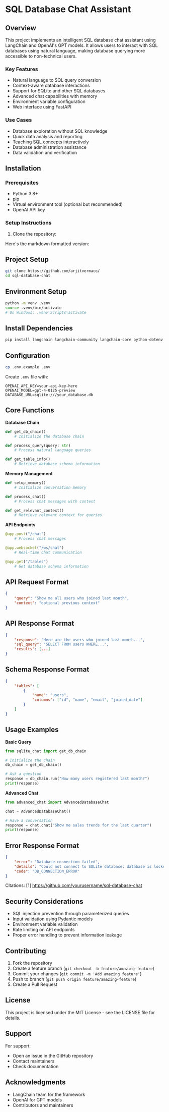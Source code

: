 # SQL Database Chat Assistant

## Overview
This project implements an intelligent SQL database chat assistant using LangChain and OpenAI's GPT models. It allows users to interact with SQL databases using natural language, making database querying more accessible to non-technical users.

### Key Features
- Natural language to SQL query conversion
- Context-aware database interactions
- Support for SQLite and other SQL databases
- Advanced chat capabilities with memory
- Environment variable configuration
- Web interface using FastAPI

### Use Cases
- Database exploration without SQL knowledge
- Quick data analysis and reporting
- Teaching SQL concepts interactively
- Database administration assistance
- Data validation and verification

## Installation

### Prerequisites
- Python 3.8+
- pip
- Virtual environment tool (optional but recommended)
- OpenAI API key

### Setup Instructions

1. Clone the repository:

Here's the markdown formatted version:

## Project Setup

```bash
git clone https://github.com/arjitvermaco/
cd sql-database-chat
```

## Environment Setup

```bash
python -m venv .venv
source .venv/bin/activate
# On Windows: .venv\Scripts\activate
```

## Install Dependencies

```bash
pip install langchain langchain-community langchain-core python-dotenv fastapi uvicorn openai sqlite3 pydantic
```

## Configuration

```bash
cp .env.example .env
```

Create `.env` file with:
```plaintext
OPENAI_API_KEY=your-api-key-here
OPENAI_MODEL=gpt-4-0125-preview
DATABASE_URL=sqlite:///your_database.db
```

## Core Functions

**Database Chain**
```python
def get_db_chain()
    # Initialize the database chain

def process_query(query: str)
    # Process natural language queries

def get_table_info()
    # Retrieve database schema information
```

**Memory Management**
```python
def setup_memory()
    # Initialize conversation memory

def process_chat()
    # Process chat messages with context

def get_relevant_context()
    # Retrieve relevant context for queries
```

**API Endpoints**
```python
@app.post("/chat")
    # Process chat messages

@app.websocket("/ws/chat")
    # Real-time chat communication

@app.get("/tables")
    # Get database schema information
```

## API Request Format

```json
{
    "query": "Show me all users who joined last month",
    "context": "optional previous context"
}
```

## API Response Format

```json
{
    "response": "Here are the users who joined last month...",
    "sql_query": "SELECT FROM users WHERE...",
    "results": [...]
}
```

## Schema Response Format

```json
{
    "tables": [
        {
            "name": "users",
            "columns": ["id", "name", "email", "joined_date"]
        }
    ]
}
```

## Usage Examples

**Basic Query**
```python
from sqlite_chat import get_db_chain

# Initialize the chain
db_chain = get_db_chain()

# Ask a question
response = db_chain.run("How many users registered last month?")
print(response)
```

**Advanced Chat**
```python
from advanced_chat import AdvancedDatabaseChat

chat = AdvancedDatabaseChat()

# Have a conversation
response = chat.chat("Show me sales trends for the last quarter")
print(response)
```

## Error Response Format

```json
{
    "error": "Database connection failed",
    "details": "Could not connect to SQLite database: database is locked",
    "code": "DB_CONNECTION_ERROR"
}
```

Citations:
[1] https://github.com/yourusername/sql-database-chat

## Security Considerations

- SQL injection prevention through parameterized queries
- Input validation using Pydantic models
- Environment variable validation
- Rate limiting on API endpoints
- Proper error handling to prevent information leakage

## Contributing

1. Fork the repository
2. Create a feature branch (`git checkout -b feature/amazing-feature`)
3. Commit your changes (`git commit -m 'Add amazing feature'`)
4. Push to branch (`git push origin feature/amazing-feature`)
5. Create a Pull Request

## License

This project is licensed under the MIT License - see the LICENSE file for details.

## Support

For support:
- Open an issue in the GitHub repository
- Contact maintainers
- Check documentation

## Acknowledgments

- LangChain team for the framework
- OpenAI for GPT models
- Contributors and maintainers